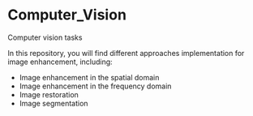 # Computer_Vision
Computer vision tasks

In this repository, you will find different approaches implementation for image enhancement, including:
* Image enhancement in the spatial domain
* Image enhancement in the frequency domain
* Image restoration
* Image segmentation 
